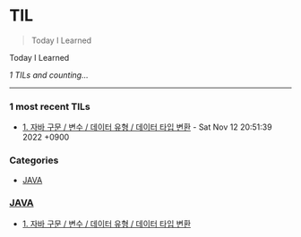 # TIL
> Today I Learned

Today I Learned


_1 TILs and counting..._

---

### 1 most recent TILs

- [1. 자바 구문 / 변수 / 데이터 유형 / 데이터 타입 변환](JAVA/1.JAVA기초.md) - Sat Nov 12 20:51:39 2022 +0900

### Categories

- [JAVA](#JAVA)

### [JAVA](#JAVA)
- [1. 자바 구문 / 변수 / 데이터 유형 / 데이터 타입 변환](JAVA/1.JAVA기초.md)

[1]: https://simonwillison.net/2020/Apr/20/self-rewriting-readme/
[2]: https://github.com/jbranchaud/til

